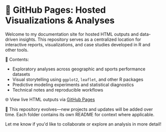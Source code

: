 # 📁 GitHub Pages: Hosted Visualizations & Analyses

Welcome to my documentation site for hosted HTML outputs and data-driven insights. This repository serves as a centralized location for interactive reports, visualizations, and case studies developed in R and other tools.

🧰 Contents:
- Exploratory analyses across geographic and sports performance datasets
- Visual storytelling using `ggplot2`, `leaflet`, and other R packages
- Predictive modeling experiments and statistical diagnostics
- Technical notes and reproducible workflows

🌐 View live HTML outputs via [GitHub Pages](https://mbaffico.github.io/docs/)

📌 This repository evolves—new projects and updates will be added over time. Each folder contains its own README for context where applicable.

Let me know if you'd like to collaborate or explore an analysis in more detail!
